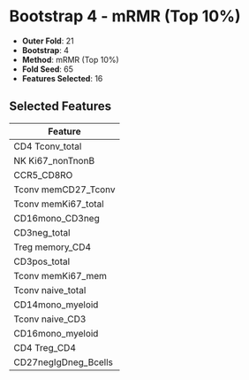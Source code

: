 # Bootstrap 4 - mRMR (Top 10%)

- **Outer Fold**: 21
- **Bootstrap**: 4
- **Method**: mRMR (Top 10%)
- **Fold Seed**: 65
- **Features Selected**: 16

## Selected Features

| Feature |
|---------|
| CD4 Tconv_total |
| NK Ki67_nonTnonB |
| CCR5_CD8RO |
| Tconv memCD27_Tconv |
| Tconv memKi67_total |
| CD16mono_CD3neg |
| CD3neg_total |
| Treg memory_CD4 |
| CD3pos_total |
| Tconv memKi67_mem |
| Tconv naive_total |
| CD14mono_myeloid |
| Tconv naive_CD3 |
| CD16mono_myeloid |
| CD4 Treg_CD4 |
| CD27negIgDneg_Bcells |
